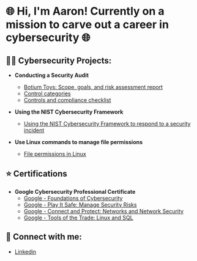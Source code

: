 <h1> 🌐 Hi, I'm Aaron! Currently on a mission to carve out a career in cybersecurity 🌐 </h1> 

<h2>👨‍💻 Cybersecurity Projects:</h2>

- <b> Conducting a Security Audit </b>
  - [Botium Toys: Scope, goals, and risk assessment report](https://docs.google.com/document/d/1_IsV7QrdjpD_u_LW7r9RzuOn3kN_C94CZmcZZrpC1u0/edit?usp=sharing)
  - [Control categories](https://docs.google.com/document/d/1oKdBDyQh62U3-QjqcbK6H82yDWyo2XKXUIzDWW9mYbU/edit?usp=sharing)
  - [Controls and compliance checklist ](https://docs.google.com/document/d/1WurSxlNYq9LoWXzZTjK2V_9LPY4FJ5S0oXaWRYwNvKM/edit?usp=sharing)

- <b> Using the NIST Cybersecurity Framework </b>
  - [Using the NIST Cybersecurity Framework to respond to a security incident](https://docs.google.com/document/d/1ql1QRrCZvzDQY_Ofl2m5eOAxD5a1QvNnti2i6KnxUl4/edit?usp=sharing&resourcekey=0-8G79Ybz9jVwKhJ1ng5zktQ)

- <b> Use Linux commands to manage file permissions </b>
  - [File permissions in Linux](https://docs.google.com/document/d/13MQBfKTI_O7eSTW_y090ZqbBrlrjkGdidFpEiLrxt0Q/edit?usp=sharing&resourcekey=0-d52Fe9SBEvqMo3YXrqDPUg)
 
  

<h2> ⭐ Certifications </h2>

- <b> Google Cybersecurity Professional Certificate </b> 
   - [Google - Foundations of Cybersecurity](https://www.coursera.org/account/accomplishments/verify/ZW5EH32QWUMM?utm_source=link&utm_medium=certificate&utm_content=cert_image&utm_campaign=sharing_cta&utm_product=course)
   - [Google - Play It Safe: Manage Security Risks](https://coursera.org/share/65740edfabe0bcc16f14f518abd399d6)
   - [Google - Connect and Protect: Networks and Network Security](https://coursera.org/share/3adb73bfec6e6a5804cb3c9836d89e5f)
   - [Google - Tools of the Trade: Linux and SQL](https://coursera.org/share/af6a1bc2120e33b9ff97169033a42035) 

<h2> 🤳 Connect with me: </h2>

- [Linkedin](https://www.linkedin.com/in/aaron-singh-c-2028a4270)
  
